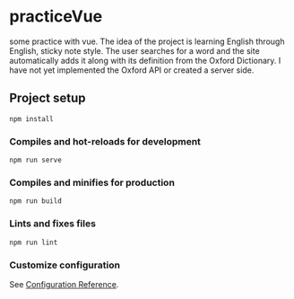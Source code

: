 # practiceVue

some practice with vue.
The idea of the project is learning English through English, sticky note style.
The user searches for a word and the site automatically adds it along with its definition from the Oxford Dictionary.
I have not yet implemented the Oxford API or created a server side.

## Project setup

```
npm install
```

### Compiles and hot-reloads for development

```
npm run serve
```

### Compiles and minifies for production

```
npm run build
```

### Lints and fixes files

```
npm run lint
```

### Customize configuration

See [Configuration Reference](https://cli.vuejs.org/config/).
